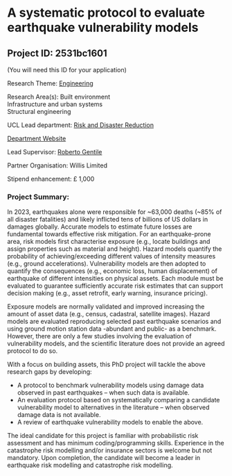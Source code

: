# A systematic protocol to evaluate earthquake vulnerability models

## Project ID: **2531bc1601**
(You will need this ID for your application)

Research Theme: [Engineering](../themes/engineering.md)

Research Area(s):
Built environment<br />Infrastructure and urban systems<br />Structural engineering

UCL Lead department: [Risk and Disaster Reduction](../departments/risk-and-disaster-reduction.md)

[Department Website](https://www.ucl.ac.uk/risk-disaster-reduction)

Lead Supervisor: [Roberto Gentile](https://profiles.ucl.ac.uk/67591)

Partner Organisation: Willis Limited

Stipend enhancement: £ 1,000

### Project Summary:

In 2023, earthquakes alone were responsible for ~63,000 deaths (~85% of all disaster fatalities) and likely inflicted tens of billions of US dollars in damages globally. Accurate models to estimate future losses are fundamental towards effective risk mitigation. For an earthquake-prone area, risk models first characterise exposure (e.g., locate buildings and assign properties such as material and height). Hazard models quantify the probability of achieving/exceeding different values of intensity measures (e.g., ground accelerations). Vulnerability models are then adopted to quantify the consequences (e.g., economic loss, human displacement) of earthquake of different intensities on physical assets. Each module must be evaluated to guarantee sufficiently accurate risk estimates that can support decision making (e.g., asset retrofit, early warning, insurance pricing).

Exposure models are normally validated and improved increasing the amount of asset data (e.g., census, cadastral, satellite images). Hazard models are evaluated reproducing selected past earthquake scenarios and using ground motion station data -abundant and public- as a benchmark. However, there are only a few studies involving the evaluation of vulnerability models, and the scientific literature does not provide an agreed protocol to do so. 

With a focus on building assets, this PhD project will tackle the above research gaps by developing: 
-	A protocol to benchmark vulnerability models using damage data observed in past earthquakes – when such data is available.
-	An evaluation protocol based on systematically comparing a candidate vulnerability model to alternatives in the literature – when observed damage data is not available.
-	A review of earthquake vulnerability models to enable the above.

The ideal candidate for this project is familiar with probabilistic risk assessment and has minimum coding/programming skills. Experience in the catastrophe risk modelling and/or insurance sectors is welcome but not mandatory. Upon completion, the candidate will become a leader in earthquake risk modelling and catastrophe risk modelling.
